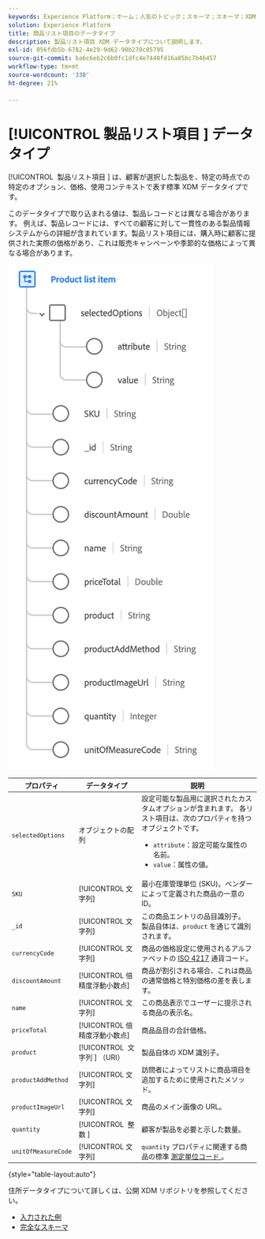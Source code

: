 ```yaml
---
keywords: Experience Platform；ホーム；人気のトピック；スキーマ；スキーマ；XDM；フィールド；スキーマ；スキーマ；アドレス；xdm：アドレス；データタイプ；データタイプ；データタイプ；
solution: Experience Platform
title: 商品リスト項目のデータタイプ
description: 製品リスト項目 XDM データタイプについて説明します。
exl-id: 056fdb5b-6782-4e29-9d62-90b270c05795
source-git-commit: ba6c6eb2c6b0fc1dfc4e7440fd16a85bc7b46457
workflow-type: tm+mt
source-wordcount: '338'
ht-degree: 21%

---
```


# [!UICONTROL &#x200B; 製品リスト項目 &#x200B;] データタイプ

[!UICONTROL &#x200B; 製品リスト項目 &#x200B;] は、顧客が選択した製品を、特定の時点での特定のオプション、価格、使用コンテキストで表す標準 XDM データタイプです。

このデータタイプで取り込まれる値は、製品レコードとは異なる場合があります。 例えば、製品レコードには、すべての顧客に対して一貫性のある製品情報システムからの詳細が含まれています。製品リスト項目には、購入時に顧客に提供された実際の価格があり、これは販売キャンペーンや季節的な価格によって異なる場合があります。

![](../images/data-types/product-list-item.png)

| プロパティ | データタイプ | 説明 |
| --- | --- | --- |
| `selectedOptions` | オブジェクトの配列 | 設定可能な製品用に選択されたカスタムオプションが含まれます。 各リスト項目は、次のプロパティを持つオブジェクトです。<ul><li>`attribute`：設定可能な属性の名前。</li><li>`value`：属性の値。</li></ul> |
| `SKU` | [!UICONTROL 文字列] | 最小在庫管理単位 (SKU)。ベンダーによって定義された商品の一意の ID。 |
| `_id` | [!UICONTROL 文字列] | この商品エントリの品目識別子。 製品自体は、`product` を通じて識別されます。 |
| `currencyCode` | [!UICONTROL 文字列] | 商品の価格設定に使用されるアルファベットの [ISO 4217](https://www.iso.org/iso-4217-currency-codes.html) 通貨コード。 |
| `discountAmount` | [!UICONTROL 倍精度浮動小数点] | 商品が割引される場合、これは商品の通常価格と特別価格の差を表します。 |
| `name` | [!UICONTROL 文字列] | この商品表示でユーザーに提示される商品の表示名。 |
| `priceTotal` | [!UICONTROL 倍精度浮動小数点] | 商品品目の合計価格。 |
| `product` | [!UICONTROL &#x200B; 文字列 &#x200B;] （URI） | 製品自体の XDM 識別子。 |
| `productAddMethod` | [!UICONTROL 文字列] | 訪問者によってリストに商品項目を追加するために使用されたメソッド。 |
| `productImageUrl` | [!UICONTROL 文字列] | 商品のメイン画像の URL。 |
| `quantity` | [!UICONTROL &#x200B; 整数 &#x200B;] | 顧客が製品を必要と示した数量。 |
| `unitOfMeasureCode` | [!UICONTROL 文字列] | `quantity` プロパティに関連する商品の標準 [ 測定単位コード ](https://ucum.org/ucum)。 |

{style="table-layout:auto"}

住所データタイプについて詳しくは、公開 XDM リポジトリを参照してください。

* [ 入力された例 ](https://github.com/adobe/xdm/blob/master/components/datatypes/productlistitem.example.1.json)
* [ 完全なスキーマ ](https://github.com/adobe/xdm/blob/master/components/datatypes/productlistitem.schema.json)
